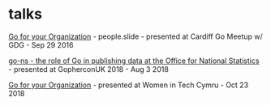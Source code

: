 # talks

[Go for your Organization](http://go-talks.appspot.com/github.com/eldeal/talks/people.slide) - people.slide - presented at Cardiff Go Meetup w/ GDG - Sep 29 2016

[go-ns - the role of Go in publishing data at the Office for National Statistics](https://docs.google.com/presentation/d/1-9rse57oyywYNNR5BjbDC-eI4oDfzfoJwqYYzPfqU0E/edit?usp=sharing) - presented at GopherconUK 2018 - Aug 3 2018

[Go for your Organization](https://docs.google.com/presentation/d/1a0JAsv4Gu1XAVjilFFd8enDNAe0rCYe6bla7MF89_UE/edit?usp=sharing) - presented at Women in Tech Cymru - Oct 23 2018
